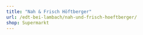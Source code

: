 ```yaml
---
title: "Nah & Frisch Höftberger"
url: /edt-bei-lambach/nah-und-frisch-hoeftberger/
shop: Supermarkt
---
```

